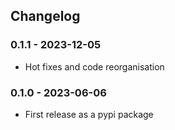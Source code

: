 ## Changelog

### 0.1.1 - 2023-12-05

* Hot fixes and code reorganisation

### 0.1.0 - 2023-06-06

* First release as a pypi package
